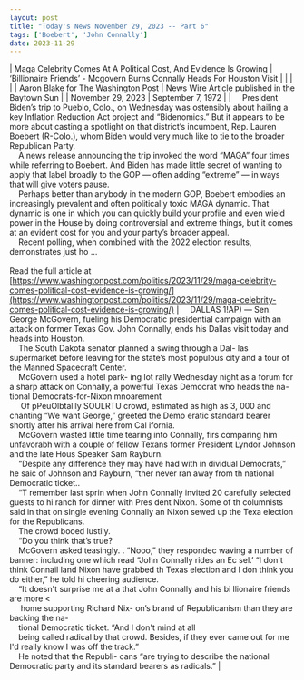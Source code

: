 ```yaml
---
layout: post
title: "Today's News November 29, 2023 -- Part 6"
tags: ['Boebert', 'John Connally']
date: 2023-11-29
---
```


| Maga Celebrity Comes At A Political Cost, And Evidence Is Growing | ‘Billionaire Friends’ -  Mcgovern Burns Connally Heads For Houston Visit |
|  |  |
| Aaron Blake for The Washington Post | News Wire Article published in the Baytown Sun |
| November 29, 2023 | September 7, 1972 |
| &nbsp;&nbsp;&nbsp;&nbsp;President Biden’s trip to Pueblo, Colo., on Wednesday was ostensibly about hailing a key Inflation Reduction Act project and “Bidenomics.” But it appears to be more about casting a spotlight on that district’s incumbent, Rep. Lauren Boebert (R-Colo.), whom Biden would very much like to tie to the broader Republican Party.<br>&nbsp;&nbsp;&nbsp;&nbsp;A news release announcing the trip invoked the word “MAGA” four times while referring to Boebert. And Biden has made little secret of wanting to apply that label broadly to the GOP — often adding “extreme” — in ways that will give voters pause.<br>&nbsp;&nbsp;&nbsp;&nbsp;Perhaps better than anybody in the modern GOP, Boebert embodies an increasingly prevalent and often politically toxic MAGA dynamic. That dynamic is one in which you can quickly build your profile and even wield power in the House by doing controversial and extreme things, but it comes at an evident cost for you and your party’s broader appeal.<br>&nbsp;&nbsp;&nbsp;&nbsp;Recent polling, when combined with the 2022 election results, demonstrates just ho ...<br><br>Read the full article at<br>[https://www.washingtonpost.com/politics/2023/11/29/maga-celebrity-comes-political-cost-evidence-is-growing/](https://www.washingtonpost.com/politics/2023/11/29/maga-celebrity-comes-political-cost-evidence-is-growing/) | &nbsp;&nbsp;&nbsp;&nbsp;DALLAS 1!AP) — Sen. George McGovern, fueling his Democratic presidential campaign with an attack on former Texas Gov. John Connally, ends his Dallas visit today and heads into Houston.<br>&nbsp;&nbsp;&nbsp;&nbsp;The South Dakota senator planned a swing through a Dal- las supermarket before leaving for the state’s most populous city and a tour of the Manned Spacecraft Center.<br>&nbsp;&nbsp;&nbsp;&nbsp;McGovern used a hotel park- ing lot rally Wednesday night as a forum for a sharp attack on Connally, a powerful Texas Democrat who heads the na- tional Democrats-for-Nixon mnoarement<br>&nbsp;&nbsp;&nbsp;&nbsp; Of pPeuOlbtallly SOULRTU crowd, estimated as high as 3, 000 and chanting “We want George,” greeted the Demo eratic standard bearer shortly after his arrival here from Cal ifornia.<br>&nbsp;&nbsp;&nbsp;&nbsp;McGovern wasted little time tearing into Connally, firs comparing him unfavorabh with a couple of fellow Texans former President Lyndor Johnson and the late Hous Speaker Sam Rayburn.<br>&nbsp;&nbsp;&nbsp;&nbsp;“Despite any difference they may have had with in dividual Democrats,” he saic of Johnson and Rayburn, “ther never ran away from th national Democratic ticket..<br>&nbsp;&nbsp;&nbsp;&nbsp;“T remember last  sprin when John Connally invited 20 carefully selected guests to hi ranch for dinner with Pres dent Nixon. Some of th columnists said in that on single evening Connally an Nixon sewed up the Texa election for the Republicans.<br>&nbsp;&nbsp;&nbsp;&nbsp;The crowd booed lustily.<br>&nbsp;&nbsp;&nbsp;&nbsp;“Do you think that’s true?<br>&nbsp;&nbsp;&nbsp;&nbsp;McGovern asked teasingly. . “Nooo,” they respondec waving a number of banner: including one which read “John Connally rides an Ec sel.’ “I don't think Connail land Nixon have grabbed th Texas election and I don think you do either,” he told hi cheering audience.<br>&nbsp;&nbsp;&nbsp;&nbsp;“It doesn't surprise me at a that John Connally and his bi llionaire friends are more <<br>&nbsp;&nbsp;&nbsp;&nbsp; home supporting Richard Nix- on’s brand of Republicanism than they are backing the na-<br>&nbsp;&nbsp;&nbsp;&nbsp;tional Democratic ticket. “And I don't mind at all<br>&nbsp;&nbsp;&nbsp;&nbsp;being called radical by that crowd. Besides, if they ever came out for me I'd really know I was off the track.”<br>&nbsp;&nbsp;&nbsp;&nbsp;He noted that the Republi- cans “are trying to describe the national Democratic party and its standard bearers as radicals.”  |